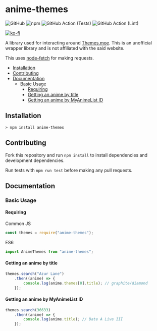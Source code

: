 # anime-themes
![GitHub](https://img.shields.io/github/license/lenitrous/anime-themes?color=blue&style=flat-square) ![npm](https://img.shields.io/npm/v/anime-themes?style=flat-square) ![GitHub Action (Tests)](https://github.com/lenitrous/anime-themes/workflows/Build/badge.svg) ![GitHub Action (Lint)](https://github.com/lenitrous/anime-themes/workflows/Build/badge.svg)

[![ko-fi](https://www.ko-fi.com/img/githubbutton_sm.svg)](https://ko-fi.com/W7W71CF9V)

A library used for interacting around [Themes.moe](https://themes.moe). This is an unofficial wrapper library and is not affiliated with the said website.

This uses [node-fetch](https://github.com/node-fetch/node-fetch#) for making requests.

* [Installation](#Installation)
* [Contributing](#Contributing)
* [Documentation](#Documentation)
    * [Basic Usage](#Basic-Usage)
        * [Requiring](#Requiring)
        * [Getting an anime by title](Getting-an-anime-by-title)
        * [Getting an anime by MyAnimeList ID](Getting-an-anime-by-MyAnimeList-ID)

## Installation
`> npm install anime-themes`

## Contributing
Fork this repository and run `npm install` to install dependencies and development dependencies.

Run tests with `npm run test` before making any pull requests.

## Documentation
### Basic Usage
#### Requiring
Common JS
```js
const themes = require("anime-themes");
```
ES6
```js
import AnimeThemes from "anime-themes";
```
#### Getting an anime by title
```js
themes.search("Azur Lane")
    .then((anime) => {
        console.log(anime.themes[0].title); // graphite/diamond
    });
```
#### Getting an anime by MyAnimeList ID
```js
themes.search(36633)
    .then((anime) => {
        console.log(anime.title); // Date A Live III
    });
```